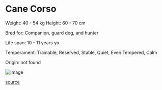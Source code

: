 # Cane Corso

Weight: 40 - 54 kg
Height: 60 - 70 cm

Bred for: Companion, guard dog, and hunter

Life span: 10 - 11 years yo

Temperament: Trainable, Reserved, Stable, Quiet, Even Tempered, Calm

Origin: not found

![image](https://cdn2.thedogapi.com/images/r15m-lc4m_1280.jpg)

[source](https://api.thedogapi.com/v1/breeds/67)
